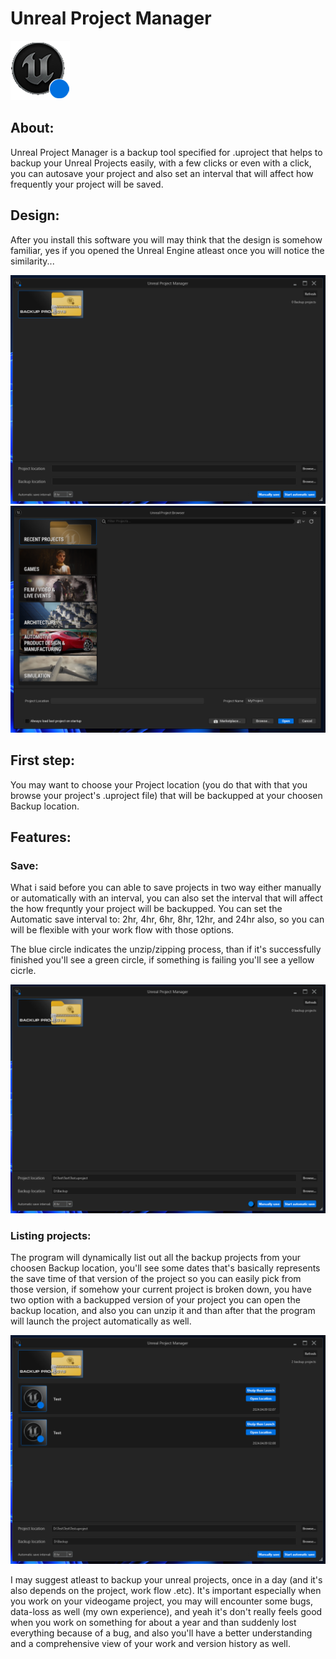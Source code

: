 # Unreal Project Manager

![alt text](https://github.com/D0M4K0M4/Unreal-Project-Manager/blob/main/Images/unreal_icon.png?raw=true)

## About:
Unreal Project Manager is a backup tool specified for .uproject that helps to backup your Unreal Projects easily, with a few clicks or even with a click, you can autosave your project and also set an interval that will affect how frequently your project will be saved.

## Design:

After you install this software you will may think that the design is somehow familiar, yes if you opened the Unreal Engine atleast once you will notice the similarity...

![alt text](https://github.com/D0M4K0M4/Unreal-Project-Manager/blob/main/Images/screenshot1.png?raw=true)
![alt text](https://github.com/D0M4K0M4/Unreal-Project-Manager/blob/main/Images/screenshot4.png?raw=true)

## First step:
You may want to choose your Project location (you do that with that you browse your project's .uproject file) that will be backupped at your choosen Backup location.

## Features:

### Save:
What i said before you can able to save projects in two way either manually or automatically with an interval, you can also set the interval that will affect the how frequntly your project will be backupped.
You can set the Automatic save interval to: 2hr, 4hr, 6hr, 8hr, 12hr, and 24hr also, so you can will be flexible with your work flow with those options.

The blue circle indicates the unzip/zipping process, than if it's successfully finished you'll see a green circle, if something is failing you'll see a yellow cicrle.

![alt text](https://github.com/D0M4K0M4/Unreal-Project-Manager/blob/main/Images/screenshot2.png?raw=true)

### Listing projects:
The program will dynamically list out all the backup projects from your choosen Backup location, you'll see some dates that's basically represents the save time of that version of the project so you can easily pick from those version, if somehow your current project is broken down, you have two option with a backupped version of your project you can open the backup location, and also you can unzip it and than after that the program will launch the project automatically as well.

![alt text](https://github.com/D0M4K0M4/Unreal-Project-Manager/blob/main/Images/screenshot3.png?raw=true)

I may suggest atleast to backup your unreal projects, once in a day (and it's also depends on the project, work flow .etc). It's important especially when you work on your videogame project, you may will encounter some bugs, data-loss as well (my own experience), and 
yeah it's don't really feels good when you work on something for about a year and than suddenly lost everything because of a bug, and also you'll have a better understanding and a comprehensive view of your work and version history as well.
